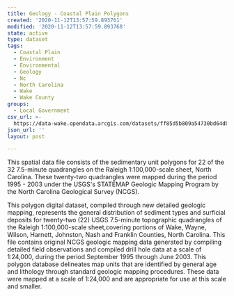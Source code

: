 ```yaml
---
title: Geology - Coastal Plain Polygons
created: '2020-11-12T13:57:59.893761'
modified: '2020-11-12T13:57:59.893768'
state: active
type: dataset
tags:
  - Coastal Plain
  - Environment
  - Environmental
  - Geology
  - Nc
  - North Carolina
  - Wake
  - Wake County
groups:
  - Local Government
csv_url: >-
  https://data-wake.opendata.arcgis.com/datasets/ff85d5b809a54730bd64db380dbdff27_0.csv?outSR=%7B%22latestWkid%22%3A32119%2C%22wkid%22%3A32119%7D
json_url: ''
layout: post

---
```

This spatial data file consists of the sedimentary unit polygons for 22 of the 32 7.5-minute quadrangles on the Raleigh 1:100,000-scale sheet, North Carolina.  These twenty-two quadrangles were mapped during the period 1995 - 2003 under the USGS's STATEMAP Geologic Mapping Program by the North Carolina Geological Survey (NCGS). 

This polygon digital dataset, compiled through new detailed geologic mapping, represents the general distribution of sediment types and surficial deposits for twenty-two (22) USGS 7.5-minute topographic quadrangles of the Raleigh 1:100,000-scale sheet,covering portions of Wake, Wayne, Wilson, Harnett, Johnston, Nash and Franklin Counties, North Carolina.    This file contains original NCGS geologic mapping data generated by compiling detailed field observations and compiled drill hole data at a scale of 1:24,000, during the period September 1995 through June 2003.  This polygon database delineates map units that are identified by general age and lithology through standard geologic mapping procedures.   These data were mapped at a scale of 1:24,000 and are appropriate for use at this scale and smaller.
